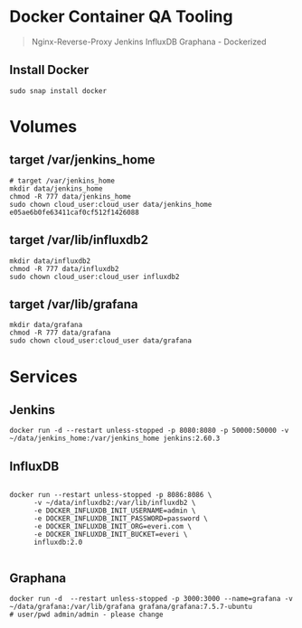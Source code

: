 # Docker Container QA Tooling

> Nginx-Reverse-Proxy Jenkins InfluxDB Graphana - Dockerized 

## Install Docker
```
sudo snap install docker
```

# Volumes
##  target /var/jenkins_home
```
# target /var/jenkins_home
mkdir data/jenkins_home
chmod -R 777 data/jenkins_home
sudo chown cloud_user:cloud_user data/jenkins_home
e05ae6b0fe63411caf0cf512f1426088
```
## target /var/lib/influxdb2
```
mkdir data/influxdb2
chmod -R 777 data/influxdb2
sudo chown cloud_user:cloud_user influxdb2
```

## target /var/lib/grafana
```
mkdir data/grafana
chmod -R 777 data/grafana
sudo chown cloud_user:cloud_user data/grafana
```

# Services
## Jenkins
```
docker run -d --restart unless-stopped -p 8080:8080 -p 50000:50000 -v ~/data/jenkins_home:/var/jenkins_home jenkins:2.60.3 
```

## InfluxDB
```

docker run --restart unless-stopped -p 8086:8086 \
      -v ~/data/influxdb2:/var/lib/influxdb2 \
      -e DOCKER_INFLUXDB_INIT_USERNAME=admin \
      -e DOCKER_INFLUXDB_INIT_PASSWORD=password \
      -e DOCKER_INFLUXDB_INIT_ORG=everi.com \
      -e DOCKER_INFLUXDB_INIT_BUCKET=everi \
      influxdb:2.0
           

```

## Graphana
```
docker run -d  --restart unless-stopped -p 3000:3000 --name=grafana -v ~/data/grafana:/var/lib/grafana grafana/grafana:7.5.7-ubuntu
# user/pwd admin/admin - please change


```


